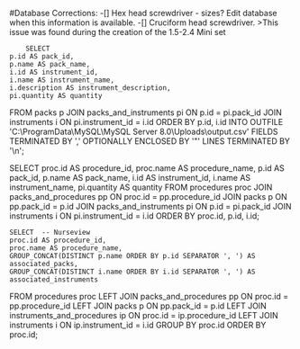 #Database Corrections:
    -[] Hex head screwdriver - sizes? Edit database when this information is available.
    -[] Cruciform head screwdriver. 
        >This issue was found during the creation of the 1.5-2.4 Mini set

        SELECT 
    p.id AS pack_id, 
    p.name AS pack_name, 
    i.id AS instrument_id, 
    i.name AS instrument_name, 
    i.description AS instrument_description, 
    pi.quantity AS quantity 
FROM 
    packs p 
JOIN 
    packs_and_instruments pi ON p.id = pi.pack_id 
JOIN 
    instruments i ON pi.instrument_id = i.id 
ORDER BY 
    p.id, i.id
INTO OUTFILE 'C:\\ProgramData\\MySQL\\MySQL Server 8.0\\Uploads\\output.csv'
FIELDS TERMINATED BY ',' 
OPTIONALLY ENCLOSED BY '"'
LINES TERMINATED BY '\n';

SELECT 
    proc.id AS procedure_id,
    proc.name AS procedure_name,
    p.id AS pack_id,
    p.name AS pack_name,
    i.id AS instrument_id,
    i.name AS instrument_name,
    pi.quantity AS quantity 
FROM 
    procedures proc
JOIN 
    packs_and_procedures pp ON proc.id = pp.procedure_id
JOIN 
    packs p ON pp.pack_id = p.id
JOIN 
    packs_and_instruments pi ON p.id = pi.pack_id
JOIN 
    instruments i ON pi.instrument_id = i.id
ORDER BY 
    proc.id, p.id, i.id;

    SELECT  -- Nurseview
    proc.id AS procedure_id,
    proc.name AS procedure_name,
    GROUP_CONCAT(DISTINCT p.name ORDER BY p.id SEPARATOR ', ') AS associated_packs,
    GROUP_CONCAT(DISTINCT i.name ORDER BY i.id SEPARATOR ', ') AS associated_instruments
FROM 
    procedures proc
LEFT JOIN 
    packs_and_procedures pp ON proc.id = pp.procedure_id
LEFT JOIN 
    packs p ON pp.pack_id = p.id
LEFT JOIN 
    instruments_and_procedures ip ON proc.id = ip.procedure_id
LEFT JOIN 
    instruments i ON ip.instrument_id = i.id
GROUP BY 
    proc.id
ORDER BY 
    proc.id;

